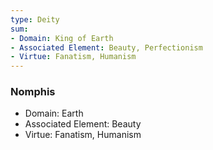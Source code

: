 ```yaml
---
type: Deity
sum:
- Domain: King of Earth
- Associated Element: Beauty, Perfectionism
- Virtue: Fanatism, Humanism
---
```

### Nomphis
- Domain: Earth
- Associated Element: Beauty
- Virtue: Fanatism, Humanism